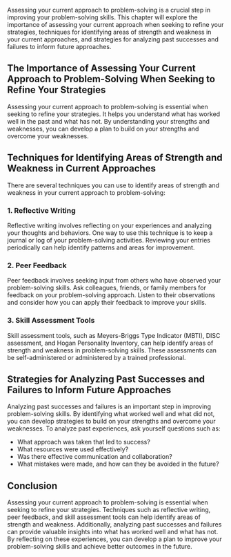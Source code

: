 
Assessing your current approach to problem-solving is a crucial step in improving your problem-solving skills. This chapter will explore the importance of assessing your current approach when seeking to refine your strategies, techniques for identifying areas of strength and weakness in your current approaches, and strategies for analyzing past successes and failures to inform future approaches.

The Importance of Assessing Your Current Approach to Problem-Solving When Seeking to Refine Your Strategies
-----------------------------------------------------------------------------------------------------------

Assessing your current approach to problem-solving is essential when seeking to refine your strategies. It helps you understand what has worked well in the past and what has not. By understanding your strengths and weaknesses, you can develop a plan to build on your strengths and overcome your weaknesses.

Techniques for Identifying Areas of Strength and Weakness in Current Approaches
-------------------------------------------------------------------------------

There are several techniques you can use to identify areas of strength and weakness in your current approach to problem-solving:

### 1. Reflective Writing

Reflective writing involves reflecting on your experiences and analyzing your thoughts and behaviors. One way to use this technique is to keep a journal or log of your problem-solving activities. Reviewing your entries periodically can help identify patterns and areas for improvement.

### 2. Peer Feedback

Peer feedback involves seeking input from others who have observed your problem-solving skills. Ask colleagues, friends, or family members for feedback on your problem-solving approach. Listen to their observations and consider how you can apply their feedback to improve your skills.

### 3. Skill Assessment Tools

Skill assessment tools, such as Meyers-Briggs Type Indicator (MBTI), DISC assessment, and Hogan Personality Inventory, can help identify areas of strength and weakness in problem-solving skills. These assessments can be self-administered or administered by a trained professional.

Strategies for Analyzing Past Successes and Failures to Inform Future Approaches
--------------------------------------------------------------------------------

Analyzing past successes and failures is an important step in improving problem-solving skills. By identifying what worked well and what did not, you can develop strategies to build on your strengths and overcome your weaknesses. To analyze past experiences, ask yourself questions such as:

* What approach was taken that led to success?
* What resources were used effectively?
* Was there effective communication and collaboration?
* What mistakes were made, and how can they be avoided in the future?

Conclusion
----------

Assessing your current approach to problem-solving is essential when seeking to refine your strategies. Techniques such as reflective writing, peer feedback, and skill assessment tools can help identify areas of strength and weakness. Additionally, analyzing past successes and failures can provide valuable insights into what has worked well and what has not. By reflecting on these experiences, you can develop a plan to improve your problem-solving skills and achieve better outcomes in the future.
